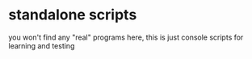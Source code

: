 # standalone scripts

you won't find any "real" programs here, this is just console scripts for learning and testing
